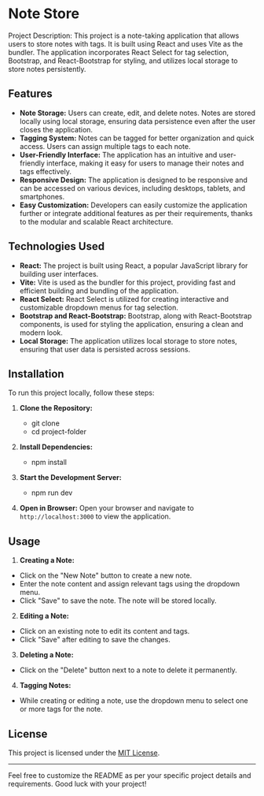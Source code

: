 # Note Store

Project Description: This project is a note-taking application that allows users to store notes with tags. It is built using React and uses Vite as the bundler. The application incorporates React Select for tag selection, Bootstrap, and React-Bootstrap for styling, and utilizes local storage to store notes persistently.

## Features

- **Note Storage:** Users can create, edit, and delete notes. Notes are stored locally using local storage, ensuring data persistence even after the user closes the application.
- **Tagging System:** Notes can be tagged for better organization and quick access. Users can assign multiple tags to each note.
- **User-Friendly Interface:** The application has an intuitive and user-friendly interface, making it easy for users to manage their notes and tags effectively.
- **Responsive Design:** The application is designed to be responsive and can be accessed on various devices, including desktops, tablets, and smartphones.
- **Easy Customization:** Developers can easily customize the application further or integrate additional features as per their requirements, thanks to the modular and scalable React architecture.

## Technologies Used

- **React:** The project is built using React, a popular JavaScript library for building user interfaces.
- **Vite:** Vite is used as the bundler for this project, providing fast and efficient building and bundling of the application.
- **React Select:** React Select is utilized for creating interactive and customizable dropdown menus for tag selection.
- **Bootstrap and React-Bootstrap:** Bootstrap, along with React-Bootstrap components, is used for styling the application, ensuring a clean and modern look.
- **Local Storage:** The application utilizes local storage to store notes, ensuring that user data is persisted across sessions.

## Installation

To run this project locally, follow these steps:

1. **Clone the Repository:**

    - git clone <repository-url>
    - cd project-folder

2. **Install Dependencies:**

    - npm install

3. **Start the Development Server:**

    - npm run dev


4. **Open in Browser:**
Open your browser and navigate to `http://localhost:3000` to view the application.

## Usage

1. **Creating a Note:**
- Click on the "New Note" button to create a new note.
- Enter the note content and assign relevant tags using the dropdown menu.
- Click "Save" to save the note. The note will be stored locally.

2. **Editing a Note:**
- Click on an existing note to edit its content and tags.
- Click "Save" after editing to save the changes.

3. **Deleting a Note:**
- Click on the "Delete" button next to a note to delete it permanently.

4. **Tagging Notes:**
- While creating or editing a note, use the dropdown menu to select one or more tags for the note.

## License

This project is licensed under the [MIT License](LICENSE.md).

---

Feel free to customize the README as per your specific project details and requirements. Good luck with your project!


